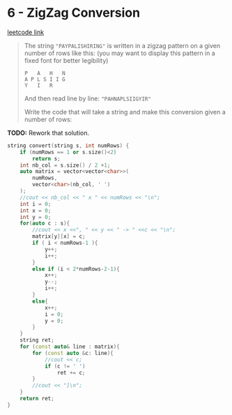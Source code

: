 # 6 - ZigZag Conversion

[leetcode link](https://leetcode.com/problems/zigzag-conversion/)

> The string `"PAYPALISHIRING"` is written in a zigzag pattern on a given number of rows like this: (you may want to display this pattern in a fixed font for better legibility)
> 
> ```
> P   A   H   N
> A P L S I I G
> Y   I   R
> ```
> And then read line by line: `"PAHNAPLSIIGYIR"`
> 
> Write the code that will take a string and make this conversion given a number of rows:

**TODO:** Rework that solution.

```cpp
string convert(string s, int numRows) {
    if (numRows == 1 or s.size()<2)
        return s;
    int nb_col = s.size() / 2 +1;
    auto matrix = vector<vector<char>>(
        numRows, 
        vector<char>(nb_col, ' ')
    );
    //cout << nb_col << " x " << numRows << "\n";
    int i = 0;
    int x = 0;
    int y = 0;
    for(auto c : s){
        //cout << x <<", " << y << " -> " <<c << "\n";
        matrix[y][x] = c;
        if ( i < numRows-1 ){
            y++;
            i++;
        }
        else if (i < 2*numRows-2-1){
            x++;
            y--;
            i++;
        }
        else{
            x++;
            i = 0;
            y = 0;
        }
    }
    string ret;
    for (const auto& line : matrix){
        for (const auto &c: line){
            //cout << c;
            if (c != ' ')
                ret += c;
        }
        //cout << "]\n";
    }
    return ret;
}
```
